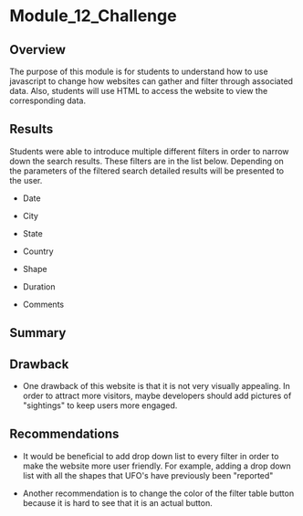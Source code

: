# Module_12_Challenge

## Overview

The purpose of this module is for students to understand how to use javascript to change how websites can gather and filter through associated data. Also, students will use HTML to access the website to view the corresponding data. 

## Results

Students were able to introduce multiple different filters in order to narrow down the search results. These filters are in the list below. Depending on the parameters of the filtered search detailed results will be presented to the user. 

- Date

- City

- State

- Country

- Shape

- Duration

- Comments

## Summary

## Drawback

- One drawback of this website is that it is not very visually appealing. In order to attract more visitors, maybe developers should add pictures of "sightings" to keep users more engaged. 

## Recommendations

- It would be beneficial to add drop down list to every filter in order to make the website more user friendly. For example, adding a drop down list with all the shapes that UFO's have previously been "reported"

- Another recommendation is to change the color of the filter table button because it is hard to see that it is an actual button. 
